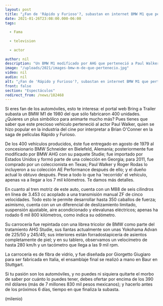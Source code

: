 ```yaml
---
layout: post
title: "¿Fan de 'Rápido y Furioso'?, subastan en internet BMW M1 que perteneció a Paul Walker"
date: 2021-01-26T23:08:00.000-06:00
tags:
  
  - Fama
  
  - television
  
  - actor
  
author: nil
description: "Un BMW M1 modificado por AHG que perteneció a Paul Walker está en subasta; actualmente, ofrecen 390 mil dólares. "
image: "/uploads/2021/images-bmw-m-de-que-pertenecio.jpg"
video: nil
audio: nil
alt: "¿Fan de 'Rápido y Furioso'?, subastan en internet BMW M1 que perteneció a Paul Walker"
front: false
section: "Espectáculos"
redirect_from: /news/182468
---
```


Si eres fan de los automóviles, esto te interesa: el portal web Bring a Trailer subasta un BMW M1 de 1980 del que sólo fabricaron 400 unidades. ¿Quieres un plus simbólico para animarte mucho más? Pues tienes que saber que este precioso vehículo perteneció al actor Paul Walker, quien se hizo popular en la industria del cine por interpretar a Brian O'Conner en la saga de películas Rápido y Furioso. 

De los 400 vehículos producidos, éste fue entregado en agosto de 1979 al concesionario BMW Schneider en Bielefeld, Alemania; posteriormente fue modificado por BMW AHG con su paquete Studie; fue importado por Estados Unidos y formó parte de una colección en Georgia; para 2011, fue comprado por un coleccionista en Texas; Paul Walker y Roger Rodas lo incluyeron a su colección AE Performance después de ello; y el dueño actual lo obtuvo después. Pese a todo lo que ha 'recorrido' el vehículo, apenas va a llegar a los 7 mil kilómetros. Te damos más detalles. 

En cuanto al tren motriz de este auto, cuenta con un M88 de seis cilindros en línea de 3.453 cc acoplado a una transmisión manual ZF de cinco velocidades. Todo esto le permite desarrollar hasta 350 caballos de fuerza; asimismo, cuenta con un un diferencial de deslizamiento limitado, suspensión ajustable, aire acondicionado y elevalunas eléctricos; apenas ha rodado 6 mil 800 kilómetros, como indica su odómetro.

Su carrocería fue repintada con una librea tricolor de BMW como parte del tratamiento AHG Studie, sus llantas actualmente son unas Yokohama Advan de 225/50 y 245/45; sus interiores están forradostapicería de asientos completamente de piel; y en su tablero, observamos un velocímetro de hasta 280 km/h y un tacómetro que llega a las 9 mil rpm. 

La carrocería es de fibra de vidrio, y fue diseñada por Giorgetto Giugiaro para ser fabricada en Italia, el ensamblaje final se realizó a mano en Baur en Stuttgart.

Si tu pasión son los automóviles, y no puedes ni siquiera quitarte el morbo de saber por cuánto lo puedes tener, debes ofertar por encima de los 390 mil dólares (más de 7 millones 830 mil pesos mexicanos); y hacerlo antes de los próximos 6 días, tiempo en que finaliza la subasta. 

(milenio)